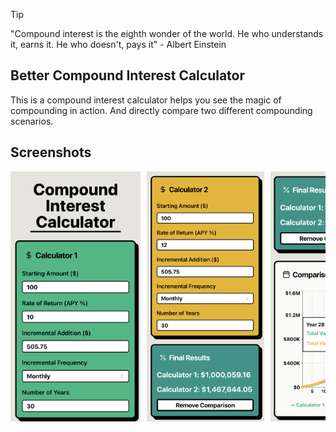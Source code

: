 > [!TIP]
> "Compound interest is the eighth wonder of the world. He who understands it, earns it. He who doesn't, pays it" - Albert Einstein

## Better Compound Interest Calculator

This is a compound interest calculator helps you see the magic of compounding in action. And directly compare two different compounding scenarios.

## Screenshots

<div style="display: flex; flex-direction: row; gap: 10px; overflow-x: auto;">
  <img src="./public/s1.png" alt="Calculator 1" height="400">
  <img src="./public/s2.png" alt="Calculator 2" height="400">
  <img src="./public/s3.png" alt="Output" height="400">
</div>